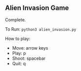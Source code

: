 ## Alien Invasion Game

Complete.

To Run:
```python3 alien_invasion.py```

How to play:
- Move: arrow keys
- Play: p
- Shoot: spacebar
- Quit: q
